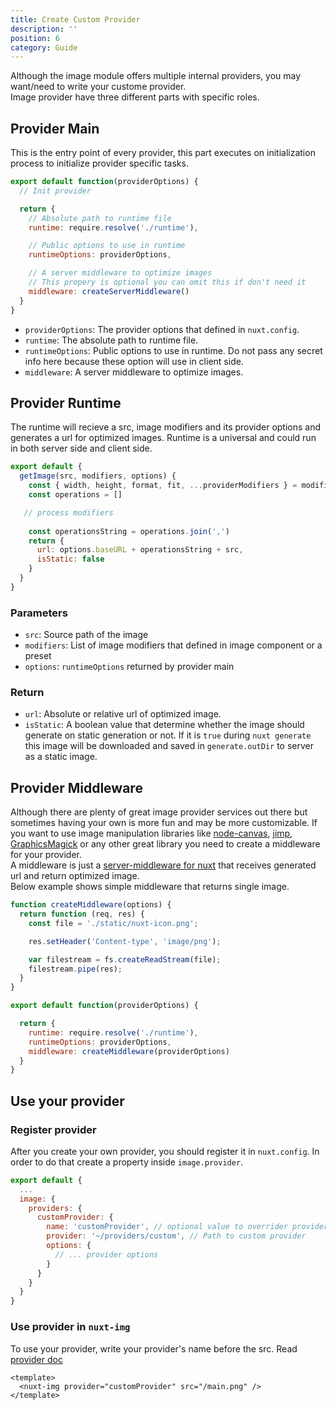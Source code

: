 ```yaml
---
title: Create Custom Provider
description: ''
position: 6
category: Guide
---
```


Although the image module offers multiple internal providers, you may want/need to write your custome provider.  
Image provider have three different parts with specific roles.

## Provider Main
This is the entry point of every provider, this part executes on initialization process to initialize provider specific tasks.

```js
export default function(providerOptions) {
  // Init provider

  return {
    // Absolute path to runtime file
    runtime: require.resolve('./runtime'),

    // Public options to use in runtime
    runtimeOptions: providerOptions,

    // A server middleware to optimize images
    // This propery is optional you can omit this if don't need it
    middleware: createServerMiddleware()
  }
}
```

- `providerOptions`: The provider options that defined in `nuxt.config`.
- `runtime`: The absolute path to runtime file.
- `runtimeOptions`: Public options to use in runtime. Do not pass any secret info here because these option will use in client side.
- `middleware`: A server middleware to optimize images.


## Provider Runtime

The runtime will recieve a src, image modifiers and its provider options and generates a url for optimized images. Runtime is a universal and could run in both server side and client side.

```js
export default {
  getImage(src, modifiers, options) {
    const { width, height, format, fit, ...providerModifiers } = modifiers;
    const operations = []

   // process modifiers
    
    const operationsString = operations.join(',')
    return {
      url: options.baseURL + operationsString + src,
      isStatic: false
    }
  }
}
```
### Parameters
- `src`: Source path of the image
- `modifiers`: List of image modifiers that defined in image component or a preset
- `options`: `runtimeOptions` returned by provider main
### Return
- `url`: Absolute or relative url of optimized image.
- `isStatic`: A boolean value that determine whether the image should generate on static generation or not. If it is `true` during `nuxt generate` this image will be downloaded and saved in `generate.outDir` to server as a static image.


## Provider Middleware

Although there are plenty of great image provider services out there but sometimes having your own is more fun and may be more customizable. If you want to use image manipulation libraries like [node-canvas](https://github.com/Automattic/node-canvas), [jimp](https://github.com/oliver-moran/jimp), [GraphicsMagick](https://github.com/aheckmann/gm) or any other great library you need to create a middleware for your provider.  
A middleware is just a [server-middleware for nuxt](https://nuxtjs.org/api/configuration-servermiddleware#custom-server-middleware) that receives generated url and return optimized image.  
Below example shows simple middleware that returns single image.

```js
function createMiddleware(options) {
  return function (req, res) {
    const file = './static/nuxt-icon.png';

    res.setHeader('Content-type', 'image/png');

    var filestream = fs.createReadStream(file);
    filestream.pipe(res);
  }
}

export default function(providerOptions) {

  return {
    runtime: require.resolve('./runtime'),
    runtimeOptions: providerOptions,
    middleware: createMiddleware(providerOptions)
  }
}
```

## Use your provider

### Register provider

After you create your own provider, you should register it in `nuxt.config`. In order to do that create a property inside `image.provider`.  

```js
export default {
  ...
  image: {
    providers: {
      customProvider: {
        name: 'customProvider', // optional value to overrider provider name
        provider: '~/providers/custom', // Path to custom provider
        options: {
          // ... provider options
        }
      } 
    }
  }
}
```

### Use provider in `nuxt-img`
To use your provider, write your provider's name before the src. Read [provider doc](/nuxt-img#provider)

```vue{}[index.vue]
<template>
  <nuxt-img provider="customProvider" src="/main.png" />
</template>
```
